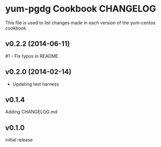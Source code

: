 yum-pgdg Cookbook CHANGELOG
======================
This file is used to list changes made in each version of the yum-centos cookbook.

v0.2.2 (2014-06-11)
-------------------
#1 - Fix typos in README


v0.2.0 (2014-02-14)
-------------------
- Updating test harness


v0.1.4
------
Adding CHANGELOG.md


v0.1.0
------
initial release
